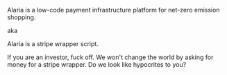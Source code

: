 Alaria is a low-code payment infrastructure platform for net-zero emission shopping.

aka

Alaria is a stripe wrapper script.


If you are an investor, fuck off.
We won't change the world by asking for money for a stripe wrapper.
Do we look like hypocrites to you?
